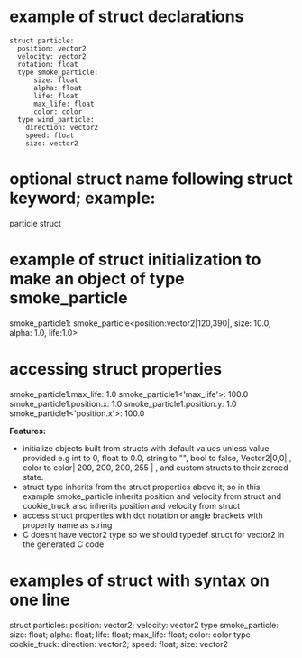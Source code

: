 # example of struct declarations
```ahoy
struct particle:
  position: vector2
  velocity: vector2
  rotation: float
  type smoke_particle:
	  size: float
	  alpha: float
	  life: float
	  max_life: float
	  color: color
  type wind_particle:
    direction: vector2
    speed: float
    size: vector2
```


# optional struct name following struct keyword; example:
particle struct

# example of struct initialization to make an object of type smoke_particle
smoke_particle1: smoke_particle<position:vector2|120,390|, size: 10.0, alpha: 1.0, life:1.0>


# accessing struct properties
smoke_particle1.max_life: 1.0
smoke_particle1<'max_life'>: 100.0
smoke_particle1.position.x: 1.0
smoke_particle1.position.y: 1.0
smoke_particle1<'position.x'>: 100.0

**Features:**
- initialize objects built from structs with default values unless value provided e.g int to 0, float to 0.0, string to "", bool to false, Vector2|0,0| , color to color| 200, 200, 200, 255 | , and custom structs to their zeroed state.
- struct type inherits from the struct properties above it; so in this example smoke_particle inherits position and velocity from struct and cookie_truck also inherits position and velocity from struct
- access struct properties with dot notation or angle brackets with property name as string
- C doesnt have vector2 type so we should typedef struct for vector2 in the generated C code

# examples of struct with syntax on one line
struct particles: position: vector2; velocity: vector2
  type smoke_particle: size: float; alpha: float; life: float; max_life: float; color: color
  type cookie_truck: direction: vector2; speed: float; size: vector2
